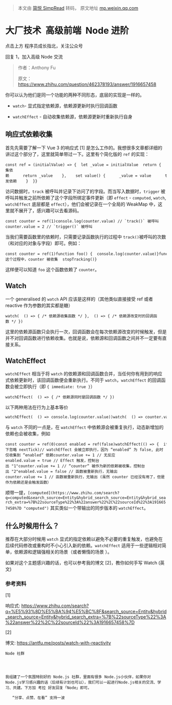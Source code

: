 > 本文由 [简悦 SimpRead](http://ksria.com/simpread/) 转码， 原文地址 [mp.weixin.qq.com](https://mp.weixin.qq.com/s/Xyqm1GRBJJW3cIe17-pIuw)

大厂技术  高级前端  Node 进阶
===================

点击上方 程序员成长指北，关注公众号

回复 1，加入高级 Node 交流

> 作者：Anthony Fu
> 
> 原文：https://www.zhihu.com/question/462378193/answer/1916657458

你可以认为他们是同一个功能的两种不同形态，底层的实现是一样的。

*   `watch`- 显式指定依赖源，依赖源更新时执行回调函数
    
*   `watchEffect` - 自动收集依赖源，依赖源更新时重新执行自身
    

响应式依赖收集
-------

首先先需要了解一下 Vue 3 的响应式 [1] 是怎么工作的。我想很多文章都详细的讲过这个部分了，这里就简单带过一下。这里有个简化版的 `ref` 的实现：

```
const ref = (initialValue) => {  let _value = initialValue  return {    get value() {      track(this, 'value') // 收集依赖      return _value    },    set value() {      _value = value      trigger(this, 'value') // 触发依赖    }  }}
```

访问数据时，`track` 被呼叫并记录下访问了的字段。而当写入数据时，`trigger` 被呼叫并触发之前所依赖了这个字段所绑定事件更新（即 `effect` - `computed`, `watch`, `watchEffect` 底层都是 `effect`），他们会被记录在一个全局的 WeakMap 中，这里就不展开了，感兴趣可以去看源码。

```
const counter = ref(1)console.log(counter.value) // `track()` 被呼叫counter.value = 2 // `trigger()` 被呼叫
```

当我们需要函数里的依赖时，只需要记录函数执行的过程中 `track()`被呼叫的次数（和对应的对象与字段）即可。例如：

```
const counter = ref(1)function foo() {  console.log(counter.value)}function collectDeps() {  startTracking()  foo() // 在这个过程中，counter 被收集  stopTracking()}
```

这样便可以知道 `foo` 这个函数依赖了 `counter`。

Watch
-----

一个 generalised 的 `watch` API 应该是这样的（其他类似直接接受 ref 或者 reactive 作为参数的其实都是糖）

```
watch(  () => { /* 依赖源收集函数 */ },  () => { /* 依赖源改变时的回调函数 */ })
```

这里的依赖源函数只会执行一次，回调函数会在每次依赖源改变的时候触发，但是并不对回调函数进行依赖收集。也就是说，依赖源和回调函数之间并不一定要有直接关系。

WatchEffect
-----------

`watchEffect` 相当于将 `watch` 的依赖源和回调函数合并，当任何你有用到的响应式依赖更新时，该回调函数便会重新执行。不同于 `watch`，`watchEffect` 的回调函数会被立即执行（即 `{ immediate: true }`）

```
watchEffect(  () => { /* 依赖源同时是回调函数 */ })
```

以下两种用法在行为上基本等价

```
watchEffect(  () => console.log(counter.value))watch(  () => counter.value,  () => console.log(counter.value),  { immediate: true })
```

与 `watch` 不同的一点是，在 `watchEffect` 中依赖源会被重复执行，动态新增加的依赖也会被收集，例如

```
const counter = ref(0)const enabled = ref(false)watchEffect(() => {  if (enabled.value)    console.log(counter.value)})// (以下忽略 nextTick)// watchEffect 会被立即执行，因为 “enabled“ 为 false, 此时仅收集到 “enabled“ 依赖counter.value += 1 // 无反应enabled.value = true // Effect 触发，控制台出 "1"counter.value += 1 // “counter“ 被作为新的依赖被收集，控制台出 "2"enabled.value = false // 函数被重新执行，无输出counter.value += 1 // 函数被重新执行，无输出 (虽然 counter 已经没有用了，但是作为依赖还是会触发函数）
```

顺带一提，`[computed](https://www.zhihu.com/search?q=computed&search_source=Entity&hybrid_search_source=Entity&hybrid_search_extra=%7B%22sourceType%22%3A%22answer%22%2C%22sourceId%22%3A1916657458%7D "computed")` 其实类似一个带输出的同步版本的 `watchEffect`。

什么时候用什么？
--------

推荐在大部分时候用 `watch` 显式的指定依赖以避免不必要的重复触发，也避免在后续代码修改或重构时不小心引入新的依赖。`watchEffect` 适用于一些逻辑相对简单，依赖源和逻辑强相关的场景（或者懒惰的场景 ）。

如果对这个主题感兴趣的话，也可以参考我的博文 [2]，教你如何手写 Watch (英文)

### 参考资料

[1]

响应式: https://www.zhihu.com/search?q=%E5%93%8D%E5%BA%94%E5%BC%8F&search_source=Entity&hybrid_search_source=Entity&hybrid_search_extra=%7B%22sourceType%22%3A%22answer%22%2C%22sourceId%22%3A1916657458%7D

[2]

博文: https://antfu.me/posts/watch-with-reactivity

```
Node 社群




我组建了一个氛围特别好的 Node.js 社群，里面有很多 Node.js小伙伴，如果你对Node.js学习感兴趣的话（后续有计划也可以），我们可以一起进行Node.js相关的交流、学习、共建。下方加 考拉 好友回复「Node」即可。

   “分享、点赞、在看” 支持一波

```